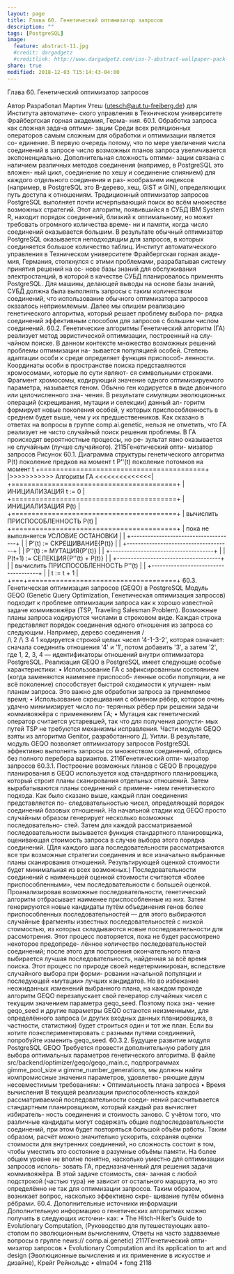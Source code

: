 ```yaml
---
layout: page
title: Глава 60. Генетический оптимизатор запросов
description: ""
tags: [PostgreSQL]
image:
  feature: abstract-11.jpg
  #credit: dargadgetz
  #creditlink: http://www.dargadgetz.com/ios-7-abstract-wallpaper-pack-for-iphone-5-and-ipod-touch-retina/
share: true
modified: 2018-12-03 T15:14:43-04:00
---
```


Глава 60. Генетический оптимизатор запросов


Автор
Разработал Мартин Утеш (<utesch@aut.tu-freiberg.de>) для Института автоматиче-
ского управления в Техническом университете Фрайбергская горная академия, Герма-
ния.
60.1. Обработка запроса как сложная задача оптими-
зации
Среди всех реляционных операторов самым сложным для обработки и оптимизации является со-
единение. В первую очередь потому, что по мере увеличения числа соединений в запросе число
возможных планов запроса увеличивается экспоненциально. Дополнительная сложность оптими-
зации связана с наличием различных методов соединения (например, в PostgreSQL это вложен-
ный цикл, соединение по хешу и соединение слиянием) для каждого отдельного соединения и раз-
нообразием индексов (например, в PostgreSQL это B-дерево, хеш, GiST и GIN), определяющих путь
доступа к отношениям.
Традиционный оптимизатор запросов PostgreSQL выполняет почти исчерпывающий поиск во всём
множестве возможных стратегий. Этот алгоритм, появившийся в СУБД IBM System R, находит
порядок соединений, близкий к оптимальному, но может требовать огромного количества време-
ни и памяти, когда число соединений оказывается большим. В результате обычный оптимизатор
PostgreSQL оказывается неподходящим для запросов, в которых соединяется большое количество
таблиц.
Институт автоматического управления в Техническом университете Фрайбергская горная акаде-
мия, Германия, столкнулся с этими проблемами, разрабатывая систему принятия решений на ос-
нове базы знаний для обслуживания электростанций, в которой в качестве СУБД планировалось
применять PostgreSQL. Для машины, делающей выводы на основе базы знаний, СУБД должна была
выполнять запросы с таким количеством соединений, что использование обычного оптимизатора
запросов оказалось неприемлемым.
Далее мы опишем реализацию генетического алгоритма, который решает проблему выбора по-
рядка соединений эффективным способом для запросов с большим числом соединений.
60.2. Генетические алгоритмы
Генетический алгоритм (ГА) реализует метод эвристической оптимизации, построенный на слу-
чайном поиске. В данном контексте множество возможных решений проблемы оптимизации на-
зывается популяцией особей. Степень адаптации особи к среде определяет функция приспособ-
ленности.
Координаты особи в пространстве поиска представляются хромосомами, которые по сути являют-
ся символьными строками. Фрагмент хромосомы, кодирующий значение одного оптимизируемого
параметра, называется геном. Обычно ген кодируется в виде двоичного или целочисленного зна-
чения.
В результате симуляции эволюционных операций (скрещивания, мутации и селекции) данный ал-
горитм формирует новые поколения особей, у которых приспособленность в среднем будет выше,
чем у их предшественников.
Как сказано в ответах на вопросы в группе comp.ai.genetic, нельзя не отметить, что ГА реализует
не чисто случайный поиск решения проблемы. В ГА происходят вероятностные процессы, но ре-
зультат явно оказывается не случайным (лучше случайного).
2115Генетический опти-
мизатор запросов
Рисунок 60.1. Диаграмма структуры генетического алгоритма
P(t) поколение предков на момент t
P''(t) поколение потомков на момент t
+=========================================+
|>>>>>>>>>>> Алгоритм ГА <<<<<<<<<<<<<<|
+=========================================+
| ИНИЦИАЛИЗАЦИЯ t := 0
|
+=========================================+
| ИНИЦИАЛИЗАЦИЯ P(t)
|
+=========================================+
| вычислить ПРИСПОСОБЛЕННОСТЬ P(t)
|
+=========================================+
| пока не выполняется УСЛОВИЕ ОСТАНОВКИ
|
|
+-------------------------------------+
|
| P'(t) := СКРЕЩИВАНИЕ{P(t)}
|
|
+-------------------------------------+
|
| P''(t) := МУТАЦИЯ{P'(t)}
|
|
+-------------------------------------+
|
| P(t+1) := СЕЛЕКЦИЯ{P''(t) + P(t)}
|
|
+-------------------------------------+
|
| вычислить ПРИСПОСОБЛЕННОСТЬ P''(t) |
|
+-------------------------------------+
|
| t := t + 1
|
+===+=====================================+
60.3. Генетическая оптимизация запросов (GEQO) в
PostgreSQL
Модуль GEQO (Genetic Query Optimization, Генетическая оптимизация запросов) подходит к
проблеме оптимизации запроса как к хорошо известной задаче коммивояжёра (TSP, Traveling
Salesman Problem). Возможные планы запроса кодируются числами в строковом виде. Каждая
строка представляет порядок соединения одного отношения из запроса со следующим. Например,
дерево соединения
/\
/\ 2
/\ 3
4 1
кодируется строкой целых чисел '4-1-3-2', которая означает: сначала соединить отношения '4' и
'1', потом добавить '3', а затем '2', где 1, 2, 3, 4 — идентификаторы отношений внутри оптимизатора
PostgreSQL.
Реализация GEQO в PostgreSQL имеет следующие особые характеристики:
• Использование ГА с зафиксированным состоянием (когда заменяются наименее приспособ-
ленные особи популяции, а не всё поколение) способствует быстрой сходимости к улучшен-
ным планам запроса. Это важно для обработки запроса за приемлемое время;
• Использование скрещивания с обменом рёбер, которое очень удачно минимизирует число по-
терянных рёбер при решении задачи коммивояжёра с применением ГА;
• Мутация как генетический оператор считается устаревшей, так что для получения допусти-
мых путей TSP не требуются механизмы исправления.
Части модуля GEQO взяты из алгоритма Genitor, разработанного Д. Уитли.
В результате, модуль GEQO позволяет оптимизатору запросов PostgreSQL эффективно выполнять
запросы со множеством соединений, обходясь без полного перебора вариантов.
2116Генетический опти-
мизатор запросов
60.3.1. Построение возможных планов с GEQO
В процедуре планирования в GEQO используется код стандартного планировщика, который строит
планы сканирования отдельных отношений. Затем вырабатываются планы соединений с примене-
нием генетического подхода. Как было сказано выше, каждый план соединения представляется по-
следовательностью чисел, определяющей порядок соединений базовых отношений. На начальной
стадии код GEQO просто случайным образом генерирует несколько возможных последовательно-
стей. Затем для каждой рассматриваемой последовательности вызывается функция стандартного
планировщика, оценивающая стоимость запроса в случае выбора этого порядка соединений. (Для
каждого шага последовательности рассматриваются все три возможные стратегии соединения и
все изначально выбранные планы сканирования отношений. Результирующей оценкой стоимости
будет минимальная из всех возможных.) Последовательности соединений с наименьшей оценкой
стоимости считаются «более приспособленными», чем последовательности с большей оценкой.
Проанализировав возможные последовательности, генетический алгоритм отбрасывает наименее
приспособленные из них. Затем генерируются новые кандидаты путём объединения генов более
приспособленных последовательностей — для этого выбираются случайные фрагменты известных
последовательностей с низкой стоимостью, из которых складываются новые последовательности
для рассмотрения. Этот процесс повторяется, пока не будет рассмотрено некоторое предопреде-
лённое количество последовательностей соединений; после этого для построения окончательного
плана выбирается лучшая последовательность, найденная за всё время поиска.
Этот процесс по природе своей недетерминирован, вследствие случайного выбора при форми-
ровании начальной популяции и последующей «мутации» лучших кандидатов. Но во избежание
неожиданных изменений выбранного плана, на каждом проходе алгоритм GEQO перезапускает
свой генератор случайных чисел с текущим значением параметра geqo_seed. Поэтому пока зна-
чение geqo_seed и другие параметры GEQO остаются неизменными, для определённого запроса
(и других входных данных планировщика, в частности, статистики) будет строиться один и тот же
план. Если вы хотите поэкспериментировать с разными путями соединений, попробуйте изменить
geqo_seed.
60.3.2. Будущее развитие модуля PostgreSQL GEQO
Требуется провести дополнительную работу для выбора оптимальных параметров генетического
алгоритма. В файле src/backend/optimizer/geqo/geqo_main.c, подпрограммах gimme_pool_size
и gimme_number_generations, мы должны найти компромиссные значения параметров, удовлетво-
ряющие двум несовместимым требованиям:
• Оптимальность плана запроса
• Время вычисления
В текущей реализации приспособленность каждой рассматриваемой последовательности соеди-
нений рассчитывается стандартным планировщиком, который каждый раз вычисляет избиратель-
ность соединения и стоимость заново. С учётом того, что различные кандидаты могут содержать
общие подпоследовательности соединений, при этом будет повторяться большой объём работы.
Таким образом, расчёт можно значительно ускорить, сохраняя оценки стоимости для внутренних
соединений, но сложность состоит в том, чтобы уместить это состояние в разумные объёмы памяти.
На более общем уровне не вполне понятно, насколько уместно для оптимизации запросов исполь-
зовать ГА, предназначенный для решения задачи коммивояжёра. В этой задаче стоимость, свя-
занная с любой подстрокой (частью тура) не зависит от остального маршрута, но это определённо
не так для оптимизации запросов. Таким образом, возникает вопрос, насколько эффективно скре-
щивание путём обмена рёбрами.
60.4. Дополнительные источники информации
Дополнительную информацию о генетических алгоритмах можно получить в следующих источни-
ках:
• The Hitch-Hiker's Guide to Evolutionary Computation, (Руководство для путешествующих авто-
стопом по эволюционным вычислениям, Ответы на часто задаваемые вопросы в группе news://
comp.ai.genetic)
2117Генетический опти-
мизатор запросов
• Evolutionary Computation and its application to art and design (Эволюционные вычисления и их
применение в искусстве и дизайне), Крейг Рейнольдс
• elma04
• fong
2118
